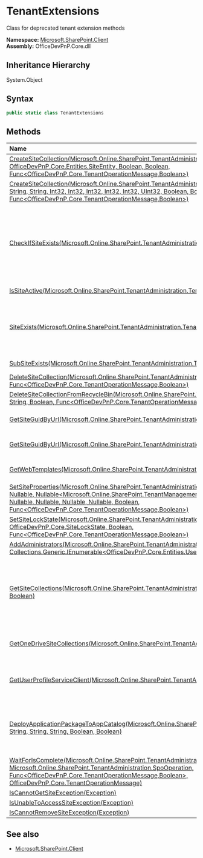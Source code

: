 # TenantExtensions
Class for deprecated tenant extension methods  

**Namespace:** [Microsoft.SharePoint.Client](Microsoft.SharePoint.Client.md)  
**Assembly:** OfficeDevPnP.Core.dll  
## Inheritance Hierarchy
System.Object  
## Syntax
```C#
public static class TenantExtensions
```
## Methods
|**Name**|**Description**|
|:-----|:-----|
| [CreateSiteCollection(Microsoft.Online.SharePoint.TenantAdministration.Tenant, OfficeDevPnP.Core.Entities.SiteEntity, Boolean, Boolean, Func<OfficeDevPnP.Core.TenantOperationMessage,Boolean>)](Microsoft.SharePoint.Client.TenantExtensions.CreateSiteCollectionMicrosoft.Online.SharePoint.TenantAdministration.TenantOfficeDevPnP.Core.Entities.SiteEntityBooleanBooleanFunc<OfficeDevPnP.Core.TenantOperationMessage,Boolean>.md) | 
| [CreateSiteCollection(Microsoft.Online.SharePoint.TenantAdministration.Tenant, String, String, String, String, Int32, Int32, Int32, Int32, Int32, UInt32, Boolean, Boolean, Func<OfficeDevPnP.Core.TenantOperationMessage,Boolean>)](Microsoft.SharePoint.Client.TenantExtensions.CreateSiteCollectionMicrosoft.Online.SharePoint.TenantAdministration.TenantStringStringStringStringInt32Int32Int32Int32Int32UInt32BooleanBooleanFunc<OfficeDevPnP.Core.TenantOperationMessage,Boolean>.md) | 
| [CheckIfSiteExists(Microsoft.Online.SharePoint.TenantAdministration.Tenant, String, String)](Microsoft.SharePoint.Client.TenantExtensions.CheckIfSiteExistsMicrosoft.Online.SharePoint.TenantAdministration.TenantStringString.md) | Returns if a site collection is in a particular status. If the url contains a sub site then returns true is the sub site exists, false if not. Status is irrelevant for sub sites
| [IsSiteActive(Microsoft.Online.SharePoint.TenantAdministration.Tenant, String)](Microsoft.SharePoint.Client.TenantExtensions.IsSiteActiveMicrosoft.Online.SharePoint.TenantAdministration.TenantString.md) | Checks if a site collection is Active
| [SiteExists(Microsoft.Online.SharePoint.TenantAdministration.Tenant, String)](Microsoft.SharePoint.Client.TenantExtensions.SiteExistsMicrosoft.Online.SharePoint.TenantAdministration.TenantString.md) | Checks if a site collection exists, relies on tenant admin API. Sites that are recycled also return as existing sites
| [SubSiteExists(Microsoft.Online.SharePoint.TenantAdministration.Tenant, String)](Microsoft.SharePoint.Client.TenantExtensions.SubSiteExistsMicrosoft.Online.SharePoint.TenantAdministration.TenantString.md) | Checks if a sub site exists
| [DeleteSiteCollection(Microsoft.Online.SharePoint.TenantAdministration.Tenant, String, Boolean, Func<OfficeDevPnP.Core.TenantOperationMessage,Boolean>)](Microsoft.SharePoint.Client.TenantExtensions.DeleteSiteCollectionMicrosoft.Online.SharePoint.TenantAdministration.TenantStringBooleanFunc<OfficeDevPnP.Core.TenantOperationMessage,Boolean>.md) | 
| [DeleteSiteCollectionFromRecycleBin(Microsoft.Online.SharePoint.TenantAdministration.Tenant, String, Boolean, Func<OfficeDevPnP.Core.TenantOperationMessage,Boolean>)](Microsoft.SharePoint.Client.TenantExtensions.DeleteSiteCollectionFromRecycleBinMicrosoft.Online.SharePoint.TenantAdministration.TenantStringBooleanFunc<OfficeDevPnP.Core.TenantOperationMessage,Boolean>.md) | 
| [GetSiteGuidByUrl(Microsoft.Online.SharePoint.TenantAdministration.Tenant, String)](Microsoft.SharePoint.Client.TenantExtensions.GetSiteGuidByUrlMicrosoft.Online.SharePoint.TenantAdministration.TenantString.md) | Gets the ID of site collection with specified URL
| [GetSiteGuidByUrl(Microsoft.Online.SharePoint.TenantAdministration.Tenant, Uri)](Microsoft.SharePoint.Client.TenantExtensions.GetSiteGuidByUrlMicrosoft.Online.SharePoint.TenantAdministration.TenantUri.md) | Gets the ID of site collection with specified URL
| [GetWebTemplates(Microsoft.Online.SharePoint.TenantAdministration.Tenant, UInt32, Int32)](Microsoft.SharePoint.Client.TenantExtensions.GetWebTemplatesMicrosoft.Online.SharePoint.TenantAdministration.TenantUInt32Int32.md) | Returns available webtemplates/site definitions
| [SetSiteProperties(Microsoft.Online.SharePoint.TenantAdministration.Tenant, String, String, Nullable<Boolean>, Nullable<Microsoft.Online.SharePoint.TenantManagement.SharingCapabilities>, Nullable<Int64>, Nullable<Int64>, Nullable<Double>, Nullable<Double>, Nullable<Boolean>, Boolean, Func<OfficeDevPnP.Core.TenantOperationMessage,Boolean>)](Microsoft.SharePoint.Client.TenantExtensions.SetSitePropertiesMicrosoft.Online.SharePoint.TenantAdministration.TenantStringStringNullable<Boolean>Nullable<Microsoft.Online.SharePoint.TenantManagement.SharingCapabilities>Nullable<Int64>Nullable<Int64>Nullable<Double>Nullable<Double>Nullable<Boolean>BooleanFunc<OfficeDevPnP.Core.TenantOperationMessage,Boolean>.md) | 
| [SetSiteLockState(Microsoft.Online.SharePoint.TenantAdministration.Tenant, String, OfficeDevPnP.Core.SiteLockState, Boolean, Func<OfficeDevPnP.Core.TenantOperationMessage,Boolean>)](Microsoft.SharePoint.Client.TenantExtensions.SetSiteLockStateMicrosoft.Online.SharePoint.TenantAdministration.TenantStringOfficeDevPnP.Core.SiteLockStateBooleanFunc<OfficeDevPnP.Core.TenantOperationMessage,Boolean>.md) | 
| [AddAdministrators(Microsoft.Online.SharePoint.TenantAdministration.Tenant, Collections.Generic.IEnumerable<OfficeDevPnP.Core.Entities.UserEntity>, Uri, Boolean)](Microsoft.SharePoint.Client.TenantExtensions.AddAdministratorsMicrosoft.Online.SharePoint.TenantAdministration.TenantCollections.Generic.IEnumerable<OfficeDevPnP.Core.Entities.UserEntity>UriBoolean.md) | 
| [GetSiteCollections(Microsoft.Online.SharePoint.TenantAdministration.Tenant, Int32, Int32, Boolean, Boolean)](Microsoft.SharePoint.Client.TenantExtensions.GetSiteCollectionsMicrosoft.Online.SharePoint.TenantAdministration.TenantInt32Int32BooleanBoolean.md) | Returns all site collections in the current Tenant based on a startIndex. IncludeDetail adds additional properties to the SPSite object.
| [GetOneDriveSiteCollections(Microsoft.Online.SharePoint.TenantAdministration.Tenant)](Microsoft.SharePoint.Client.TenantExtensions.GetOneDriveSiteCollectionsMicrosoft.Online.SharePoint.TenantAdministration.Tenant.md) | Get OneDrive site collections by iterating through all user profiles.
| [GetUserProfileServiceClient(Microsoft.Online.SharePoint.TenantAdministration.Tenant)](Microsoft.SharePoint.Client.TenantExtensions.GetUserProfileServiceClientMicrosoft.Online.SharePoint.TenantAdministration.Tenant.md) | Gets the UserProfileService proxy to enable calls to the UPA web service.
| [DeployApplicationPackageToAppCatalog(Microsoft.Online.SharePoint.TenantAdministration.Tenant, String, String, String, Boolean, Boolean)](Microsoft.SharePoint.Client.TenantExtensions.DeployApplicationPackageToAppCatalogMicrosoft.Online.SharePoint.TenantAdministration.TenantStringStringStringBooleanBoolean.md) | Adds a package to the tenants app catalog and by default deploys it if the package is a client side package (sppkg)
| [WaitForIsComplete(Microsoft.Online.SharePoint.TenantAdministration.Tenant, Microsoft.Online.SharePoint.TenantAdministration.SpoOperation, Func<OfficeDevPnP.Core.TenantOperationMessage,Boolean>, OfficeDevPnP.Core.TenantOperationMessage)](Microsoft.SharePoint.Client.TenantExtensions.WaitForIsCompleteMicrosoft.Online.SharePoint.TenantAdministration.TenantMicrosoft.Online.SharePoint.TenantAdministration.SpoOperationFunc<OfficeDevPnP.Core.TenantOperationMessage,Boolean>OfficeDevPnP.Core.TenantOperationMessage.md) | 
| [IsCannotGetSiteException(Exception)](Microsoft.SharePoint.Client.TenantExtensions.IsCannotGetSiteExceptionException.md) | 
| [IsUnableToAccessSiteException(Exception)](Microsoft.SharePoint.Client.TenantExtensions.IsUnableToAccessSiteExceptionException.md) | 
| [IsCannotRemoveSiteException(Exception)](Microsoft.SharePoint.Client.TenantExtensions.IsCannotRemoveSiteExceptionException.md) | 
## See also
- [Microsoft.SharePoint.Client](Microsoft.SharePoint.Client.md)

